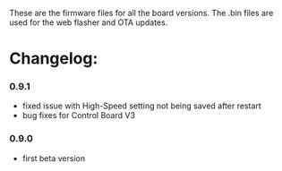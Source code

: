 These are the firmware files for all the board versions. The .bin files are used for the web flasher and OTA updates.

# Changelog:

### 0.9.1
- fixed issue with High-Speed setting not being saved after restart
- bug fixes for Control Board V3

### 0.9.0
- first beta version
